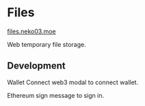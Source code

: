 # Files
[files.neko03.moe](https://files.neko03.moe)

Web temporary file storage.

## Development
Wallet Connect web3 modal to connect wallet.

Ethereum sign message to sign in.
